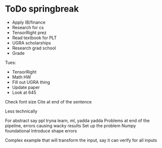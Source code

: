 # ToDo springbreak

- Apply IB/finance
- Research for cs
- TensorRight prez
- Read textbook for PLT
- UGRA scholarships
- Research grad school
- Grade 


Tues:
- TensorRight
- Math HW 
- Fill out UGRA thing
- Update paper
- Look at 645




Check font size
Cite at end of the sentence


Less technically


For abstract say ppl tryna learn, ml, yadda yadda
Problems at end of the pipeline, errors causing wacky results
Set up the problem
Numpy foundational 
Introduce shape errors




Complex example that will transform the input, say it can verify for all inputs